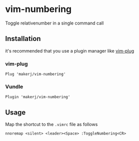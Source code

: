 # vim-numbering

Toggle relativenumber in a single command call

## Installation

it's recommended that you use a plugin manager like [vim-plug](https://github.com/junegunn/vim-plug)

### vim-plug

```
Plug 'makerj/vim-numbering'
```

### Vundle

```
Plugin 'makerj/vim-numbering'
```

## Usage

Map the shortcut to the `.vimrc` file as follows
```
nnoremap <silent> <leader><Space> :ToggleNumbering<CR>
```

